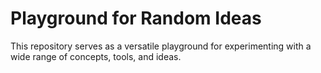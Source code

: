 # Playground for Random Ideas
 This repository serves as a versatile playground for experimenting with a wide range of concepts, tools, and ideas.

